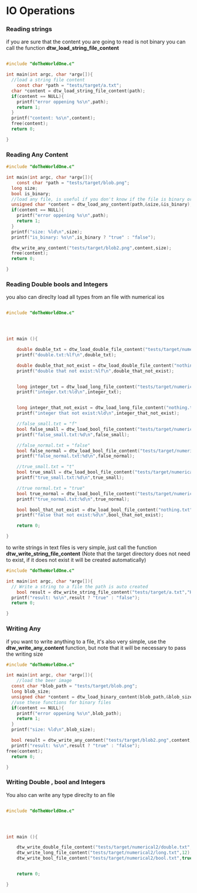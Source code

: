 # IO Operations

### Reading strings
if you are sure that the content you are going to read is not binary you can call the function **dtw_load_string_file_content**
```c

#include "doTheWorldOne.c"

int main(int argc, char *argv[]){
  //load a string file content
    const char *path = "tests/target/a.txt";
  char *content = dtw_load_string_file_content(path);
  if(content == NULL){
    printf("error oppening %s\n",path);
    return 1;
  }
  printf("content: %s\n",content);
  free(content);
  return 0;

}

```

### Reading Any Content

```c
#include "doTheWorldOne.c"

int main(int argc, char *argv[]){
    const char *path = "tests/target/blob.png";
  long size;
  bool is_binary;
  //load any file, is useful if you don't know if the file is binary or not
  unsigned char *content = dtw_load_any_content(path,&size,&is_binary);
  if(content == NULL){
    printf("error oppening %s\n",path);
    return 1;
  }
  printf("size: %ld\n",size);
  printf("is_binary: %s\n",is_binary ? "true" : "false");

  dtw_write_any_content("tests/target/blob2.png",content,size);
  free(content);
  return 0;

}

```




### Reading Double bools and Integers
you also can direclty load all types from an file  with numerical ios

```c

#include "doTheWorldOne.c"




int main (){

    double double_txt = dtw_load_double_file_content("tests/target/numerical/double.txt");
    printf("double.txt:%lf\n",double_txt);

    double double_that_not_exist = dtw_load_double_file_content("nothing.txt");
    printf("double that not exist:%lf\n",double_that_not_exist);


    long integer_txt = dtw_load_long_file_content("tests/target/numerical/integer.txt");
    printf("integer.txt:%ld\n",integer_txt);


    long integer_that_not_exist = dtw_load_long_file_content("nothing.txt");
    printf("integer that not exist:%ld\n",integer_that_not_exist);

    //false_small.txt = "f"
    bool false_small = dtw_load_bool_file_content("tests/target/numerical/false_small.txt");
    printf("false_small.txt:%d\n",false_small);

    //false_normal.txt = "false"
    bool false_normal = dtw_load_bool_file_content("tests/target/numerical/false_normal.txt");
    printf("false_normal.txt:%d\n",false_normal);

    //true_small.txt = "t"
    bool true_small = dtw_load_bool_file_content("tests/target/numerical/true_small.txt");
    printf("true_small.txt:%d\n",true_small);

    //true normal.txt = "true"
    bool true_normal = dtw_load_bool_file_content("tests/target/numerical/true_normal.txt");
    printf("true_normal.txt:%d\n",true_normal);

    bool bool_that_not_exist = dtw_load_bool_file_content("nothing.txt");
    printf("false that not exist:%d\n",bool_that_not_exist);

    return 0;

}

```

to write strings in text files is very simple, just call the function **dtw_write_string_file_content**
(Note that the target directory does not need to exist, if it does not exist it will be created automatically)

```c
#include "doTheWorldOne.c"

int main(int argc, char *argv[]){
  // Write a string to a file the path is auto created
    bool result = dtw_write_string_file_content("tests/target/a.txt","Hello World!");
  printf("result: %s\n",result ? "true" : "false");
  return 0;

}

```


### Writing Any
if you want to write anything to a file, it's also very simple, use the **dtw_write_any_content** function, but note that it will be necessary to pass the writing size


```c
#include "doTheWorldOne.c"

int main(int argc, char *argv[]){
    //load the beer image
  const char *blob_path = "tests/target/blob.png";
  long blob_size;
  unsigned char *content = dtw_load_binary_content(blob_path,&blob_size);
  //use these functions for binary files
  if(content == NULL){
    printf("error oppening %s\n",blob_path);
    return 1;
  }
  printf("size: %ld\n",blob_size);

  bool result = dtw_write_any_content("tests/target/blob2.png",content,blob_size);
  printf("result: %s\n",result ? "true" : "false");
free(content);
  return 0;

}

```

### Writing Double , bool and Integers
You also can write any type direclty to an file

```c

#include "doTheWorldOne.c"




int main (){

    dtw_write_double_file_content("tests/target/numerical2/double.txt",25.4);
    dtw_write_long_file_content("tests/target/numerical2/long.txt",12);
    dtw_write_bool_file_content("tests/target/numerical2/bool.txt",true);


    return 0;

}

```